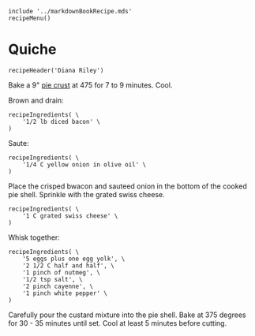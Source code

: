 ~~~ markdown-script
include '../markdownBookRecipe.mds'
recipeMenu()
~~~

# Quiche

~~~ markdown-script
recipeHeader('Diana Riley')
~~~

Bake a 9"
[pie crust](#url=PieCrust.md&var.vCategory='Desserts')
at 475 for 7 to 9 minutes. Cool.

Brown and drain:

~~~ markdown-script
recipeIngredients( \
    '1/2 lb diced bacon' \
)
~~~

Saute:

~~~ markdown-script
recipeIngredients( \
    '1/4 C yellow onion in olive oil' \
)
~~~

Place the crisped bwacon and sauteed onion in the bottom of the cooked pie shell. Sprinkle with the
grated swiss cheese.

~~~ markdown-script
recipeIngredients( \
    '1 C grated swiss cheese' \
)
~~~

Whisk together:

~~~ markdown-script
recipeIngredients( \
    '5 eggs plus one egg yolk', \
    '2 1/2 C half and half', \
    '1 pinch of nutmeg', \
    '1/2 tsp salt', \
    '2 pinch cayenne', \
    '1 pinch white pepper' \
)
~~~

Carefully pour the custard mixture into the pie shell. Bake at 375 degrees for 30 - 35 minutes until
set. Cool at least 5 minutes before cutting.
